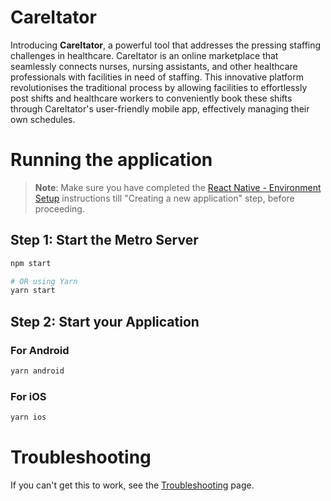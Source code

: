 # CareItator

Introducing **CareItator**, a powerful tool that addresses the pressing staffing challenges in healthcare. CareItator is an online marketplace that seamlessly connects nurses, nursing assistants, and other healthcare professionals with facilities in need of staffing. This innovative platform revolutionises the traditional process by allowing facilities to effortlessly post shifts and healthcare workers to conveniently book these shifts through CareItator's user-friendly mobile app, effectively managing their own schedules.

# Running the application

> **Note**: Make sure you have completed the [React Native - Environment Setup](https://reactnative.dev/docs/environment-setup) instructions till "Creating a new application" step, before proceeding.

## Step 1: Start the Metro Server

```bash
npm start

# OR using Yarn
yarn start
```

## Step 2: Start your Application

### For Android

```bash
yarn android
```

### For iOS

```bash
yarn ios
```

# Troubleshooting

If you can't get this to work, see the [Troubleshooting](https://reactnative.dev/docs/troubleshooting) page.
